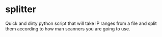 splitter
========

Quick and dirty python script that will take IP ranges from a file and split them according to how man scanners you are going to use. 
